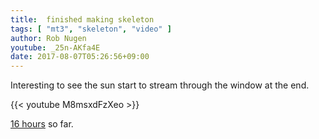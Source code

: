 ```yaml
---
title:  finished making skeleton
tags: [ "mt3", "skeleton", "video" ]
author: Rob Nugen
youtube: _25n-AKfa4E
date: 2017-08-07T05:26:56+09:00
---
```


Interesting to see the sun start to stream through the window at the end.

{{< youtube M8msxdFzXeo >}}

[16 hours](
http://www.grun1.com/utils/timeCalc.html?t1=34:03&t2=57:27&t3=60:14&t4=71:50&t5=31:08&t6=78:05&t7=33:27&t8=62:46&t9=40:12&t10=94:51&t11=22:02&t12=2:41:39&t13=17:00&t14=28:17&t15=1:17:51&t16=1:31:40&mode=0&fs3=1&ft2=1&f3t1=1&f4t0=1&d=:&o1=1&fps=
) so far.
